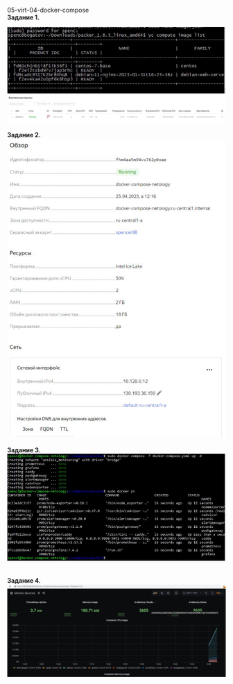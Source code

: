 <a name="virt04"></a> 05-virt-04-docker-compose <br>
<b>Задание 1. </b><br>
<div> <img src="https://github.com/RoadMania/netology_git/blob/main/screens/packer_terminal.JPG"> </div>
<div> <img src="https://github.com/RoadMania/netology_git/blob/main/screens/packer.JPG"> </div>
<br><b>Задание 2. </b>
<div> <img src="https://github.com/RoadMania/netology_git/blob/main/screens/docker-compose-YCMachine.JPG"> </div>
<br><b>Задание 3. </b>
<div> <img src="https://github.com/RoadMania/netology_git/blob/main/screens/docker_compose_up.JPG"> </div> <br>
<br><b>Задание 4. </b>
<div> <img src="https://github.com/RoadMania/netology_git/blob/main/screens/grafana_monitoring.JPG"> </div> <br>

